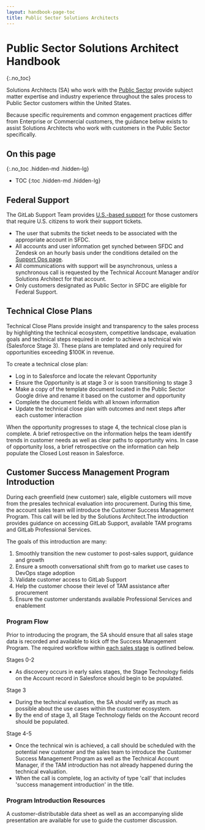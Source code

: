 ```yaml
---
layout: handbook-page-toc
title: Public Sector Solutions Architects
---
```

# Public Sector Solutions Architect Handbook
{:.no_toc}

Solutions Architects (SA) who work with the [Public Sector](/handbook/sales/public-sector/) provide subject matter expertise and industry experience throughout the sales process to Public Sector customers within the United States.

Because specific requirements and common engagement practices differ from Enterprise or Commercial customers, the guidance below exists to assist Solutions Architects who work with customers in the Public Sector specifically.

## On this page
{:.no_toc .hidden-md .hidden-lg}

- TOC
{:toc .hidden-md .hidden-lg}

## Federal Support

The GitLab Support Team provides [U.S.-based support](https://about.gitlab.com/support/#us-federal-support) for those customers that require U.S. citizens to work their support tickets.

- The user that submits the ticket needs to be associated with the appropriate account in SFDC.
- All accounts and user information get synched between SFDC and Zendesk on an hourly basis under the conditions detailed on the [Support Ops page](/handbook/support/support-ops/responsibilities.html#sfdcus-federal-zendesk-sync).
- All communications with support will be asynchronous, unless a synchronous call is requested by the Technical Account Manager and/or Solutions Architect for that account.
- Only customers designated as Public Sector in SFDC are eligible for Federal Support.

## Technical Close Plans

Technical Close Plans provide insight and transparency to the sales process by highlighting the technical ecosystem, competitive landscape, evaluation goals and technical steps required in order to achieve a technical win (Salesforce Stage 3). These plans are templated and only required for opportunities exceeding $100K in revenue.

To create a technical close plan:

- Log in to Salesforce and locate the relevant Opportunity
- Ensure the Opportunity is at stage 3 or is soon transitioning to stage 3
- Make a copy of the template document located in the Public Sector Google drive and rename it based on the customer and opportunity
- Complete the document fields with all known information
- Update the technical close plan with outcomes and next steps after each customer interaction

When the opportunity progresses to stage 4, the technical close plan is complete. A brief retrospective on the information helps the team identify trends in customer needs as well as clear paths to opportunity wins. In case of opportunity loss, a brief retrospective on the information can help populate the Closed Lost reason in Salesforce.

## Customer Success Management Program Introduction

During each greenfield (new customer) sale, eligible customers will move from the presales technical evaluation into procurement. During this time, the account sales team will introduce the Customer Success Management Program. This call will be led by the Solutions Architect.The introduction provides guidance on accessing GitLab Support, available TAM programs and GitLab Professional Services.  

The goals of this introduction are many:
1. Smoothly transition the new customer to post-sales support, guidance and growth
2. Ensure a smooth conversational shift from go to market use cases to DevOps stage adoption
3. Validate customer access to GitLab Support
4. Help the customer choose their level of TAM assistance after procurement
5. Ensure the customer understands available Professional Services and enablement

### Program Flow

Prior to introducing the program, the SA should ensure that all sales stage data is recorded and available to kick off the Success Management Program. The required workflow within [each sales stage](/handbook/sales/field-operations/gtm-resources/#opportunity-stages) is outlined below.
  
Stages 0-2
- As discovery occurs in early sales stages, the Stage Technology fields on the Account record in Salesforce should begin to be populated. 

Stage 3
- During the technical evaluation, the SA should verify as much as possible about the use cases within the customer ecosystem.
- By the end of stage 3, all Stage Technology fields on the Account record should be populated.

Stage 4-5
- Once the technical win is achieved, a call should be scheduled with the potential new customer and the sales team to introduce the Customer Success Management Program as well as the Technical Account Manager, if the TAM introduction has not already happened during the technical evaluation. 
- When the call is complete, log an activity of type 'call' that includes 'success management introduction' in the title.

### Program Introduction Resources

A customer-distributable data sheet as well as an accompanying slide presentation are available for use to guide the customer discussion.

